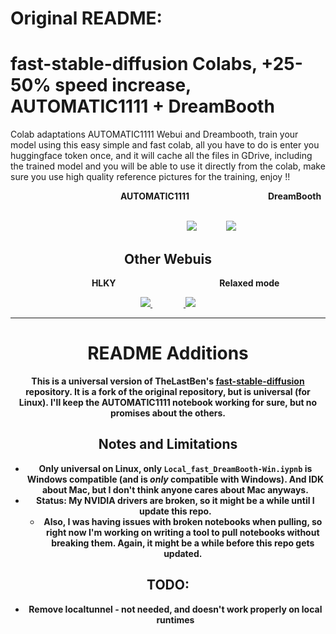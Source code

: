 # Original README:

# fast-stable-diffusion Colabs, +25-50% speed increase, AUTOMATIC1111 + DreamBooth
Colab adaptations AUTOMATIC1111 Webui and Dreambooth, train your model using this easy simple and fast colab, all you have to do is enter you huggingface token once, and it will cache all the files in GDrive, including the trained model and you will be able to use it directly from the colab, make sure you use high quality reference pictures for the training, enjoy !!
 
 
<center><b>&nbsp;&nbsp;	&nbsp;	&nbsp;	&nbsp;	&nbsp;&nbsp;	&nbsp;	&nbsp;	&nbsp;	&nbsp;&nbsp;	&nbsp;	&nbsp;	&nbsp;	&nbsp;&nbsp;	&nbsp;	&nbsp;	&nbsp;	&nbsp;&nbsp;	&nbsp;	&nbsp;	&nbsp;	&nbsp;&nbsp;	&nbsp;	&nbsp;AUTOMATIC1111 &nbsp;&nbsp;&nbsp;&nbsp;&nbsp;&nbsp;&nbsp;&nbsp;&nbsp;&nbsp;&nbsp;&nbsp;&nbsp;&nbsp;&nbsp;&nbsp;&nbsp;&nbsp;&nbsp;&nbsp;&nbsp;&nbsp;&nbsp;&nbsp;&nbsp;&nbsp;&nbsp;&nbsp;&nbsp;&nbsp;&nbsp;&nbsp;&nbsp;&nbsp;&nbsp;&nbsp;&nbsp;DreamBooth
 
<br>&nbsp;&nbsp;&nbsp;&nbsp;&nbsp;&nbsp;&nbsp;&nbsp;&nbsp;&nbsp;&nbsp;&nbsp;&nbsp;&nbsp;&nbsp;&nbsp;&nbsp;&nbsp;&nbsp;&nbsp;&nbsp;&nbsp;&nbsp;&nbsp;&nbsp;&nbsp;&nbsp;&nbsp;&nbsp;&nbsp;&nbsp;&nbsp;&nbsp;&nbsp;&nbsp;&nbsp;&nbsp;&nbsp;&nbsp;&nbsp;&nbsp;
<a href="https://colab.research.google.com/github/askiiart/universal-fast-stable-diffusion/blob/main/fast_stable_diffusion_AUTOMATIC1111.ipynb">
<img src='https://github.com/askiiart/universal-fast-stable-diffusion/raw/main/Dreambooth/1.jpg'></a>&nbsp;&nbsp;&nbsp;&nbsp;&nbsp;&nbsp;&nbsp;&nbsp;&nbsp;&nbsp;&nbsp;&nbsp;&nbsp;
<a href="https://colab.research.google.com/github/askiiart/universal-fast-stable-diffusion/blob/main/fast-DreamBooth.ipynb"><img src='https://github.com/askiiart/universal-fast-stable-diffusion/raw/main/Dreambooth/4.jpg'></a>

 
 
## Other Webuis
 
<b>&nbsp;&nbsp;&nbsp;&nbsp;&nbsp;&nbsp;&nbsp;&nbsp;&nbsp;&nbsp;&nbsp;&nbsp;&nbsp;&nbsp;&nbsp;&nbsp;&nbsp;HLKY &nbsp;&nbsp;&nbsp;&nbsp;&nbsp;&nbsp;&nbsp;&nbsp;&nbsp;&nbsp;&nbsp;&nbsp;&nbsp;&nbsp;&nbsp;&nbsp;&nbsp;&nbsp;&nbsp;&nbsp;&nbsp;
&nbsp;&nbsp;&nbsp;&nbsp;&nbsp;&nbsp;&nbsp;&nbsp;&nbsp;&nbsp;&nbsp;&nbsp;&nbsp;&nbsp;&nbsp;&nbsp;&nbsp;&nbsp;&nbsp;&nbsp;&nbsp;&nbsp;&nbsp;&nbsp;&nbsp;&nbsp; Relaxed mode
 
<a href="https://colab.research.google.com/github/askiiart/universal-fast-stable-diffusion/blob/main/fast_stable_diffusion_hlky.ipynb"><img src='https://github.com/askiiart/universal-fast-stable-diffusion/raw/main/Dreambooth/2.jpg'> </a> &nbsp;&nbsp;&nbsp;&nbsp;&nbsp;&nbsp;&nbsp;&nbsp;&nbsp;&nbsp;&nbsp;&nbsp;&nbsp;&nbsp;&nbsp;<a href="https://colab.research.google.com/github/askiiart/universal-fast-stable-diffusion/blob/main/fast_stable_diffusion_relaxed.ipynb"> 
 <img src='https://github.com/askiiart/universal-fast-stable-diffusion/raw/main/Dreambooth/3.jpg'></a>

---

# README Additions

This is a universal version of TheLastBen's [fast-stable-diffusion](https://github.com/TheLastBen/fast-stable-diffusion) repository. It is a fork of the original 
repository, but is universal (for Linux). I'll keep the AUTOMATIC1111 notebook working for sure, but no promises about the others.

## Notes and Limitations 
- **Only universal on Linux**, only `Local_fast_DreamBooth-Win.iypnb` is Windows compatible (and is *only* compatible with Windows). And IDK about Mac, but I don't think anyone cares about Mac anyways.
- Status: My NVIDIA drivers are broken, so it might be a while until I update this repo. 
  - Also, I was having issues with broken notebooks when pulling, so right now I'm working on writing a tool to pull notebooks without breaking them. Again, it might be a while before this repo gets updated.

## TODO:
- Remove localtunnel - not needed, and doesn't work properly on local runtimes
